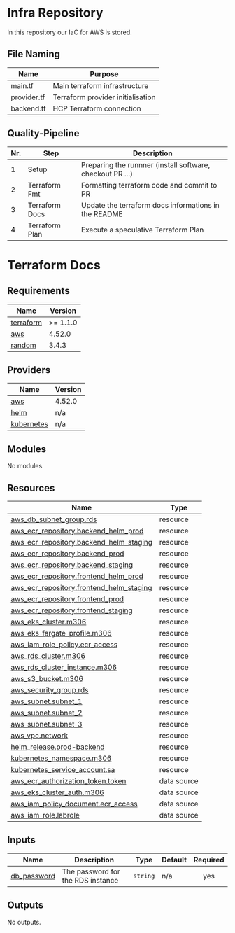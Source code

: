 # Infra Repository
In this repository our IaC for AWS is stored.

## File Naming
| Name        | Purpose                           |
| ----------- | --------------------------------- |
| main.tf     | Main terraform infrastructure     |
| provider.tf | Terraform provider initialisation |
| backend.tf  | HCP Terraform connection          |

## Quality-Pipeline
| Nr. | Step                           | Description                                               |
| --- | ------------------------------ | --------------------------------------------------------- |
| 1   | Setup                          | Preparing the runnner (install software, checkout PR ...) |
| 2   | Terraform Fmt                  | Formatting terraform code and commit to PR                |
| 3   | Terraform Docs                 | Update the terraform docs informations in the README      |
| 4   | Terraform Plan                 | Execute a speculative Terraform Plan                      |

# Terraform Docs
<!-- BEGIN_TF_DOCS -->
## Requirements

| Name | Version |
|------|---------|
| <a name="requirement_terraform"></a> [terraform](#requirement\_terraform) | >= 1.1.0 |
| <a name="requirement_aws"></a> [aws](#requirement\_aws) | 4.52.0 |
| <a name="requirement_random"></a> [random](#requirement\_random) | 3.4.3 |

## Providers

| Name | Version |
|------|---------|
| <a name="provider_aws"></a> [aws](#provider\_aws) | 4.52.0 |
| <a name="provider_helm"></a> [helm](#provider\_helm) | n/a |
| <a name="provider_kubernetes"></a> [kubernetes](#provider\_kubernetes) | n/a |

## Modules

No modules.

## Resources

| Name | Type |
|------|------|
| [aws_db_subnet_group.rds](https://registry.terraform.io/providers/hashicorp/aws/4.52.0/docs/resources/db_subnet_group) | resource |
| [aws_ecr_repository.backend_helm_prod](https://registry.terraform.io/providers/hashicorp/aws/4.52.0/docs/resources/ecr_repository) | resource |
| [aws_ecr_repository.backend_helm_staging](https://registry.terraform.io/providers/hashicorp/aws/4.52.0/docs/resources/ecr_repository) | resource |
| [aws_ecr_repository.backend_prod](https://registry.terraform.io/providers/hashicorp/aws/4.52.0/docs/resources/ecr_repository) | resource |
| [aws_ecr_repository.backend_staging](https://registry.terraform.io/providers/hashicorp/aws/4.52.0/docs/resources/ecr_repository) | resource |
| [aws_ecr_repository.frontend_helm_prod](https://registry.terraform.io/providers/hashicorp/aws/4.52.0/docs/resources/ecr_repository) | resource |
| [aws_ecr_repository.frontend_helm_staging](https://registry.terraform.io/providers/hashicorp/aws/4.52.0/docs/resources/ecr_repository) | resource |
| [aws_ecr_repository.frontend_prod](https://registry.terraform.io/providers/hashicorp/aws/4.52.0/docs/resources/ecr_repository) | resource |
| [aws_ecr_repository.frontend_staging](https://registry.terraform.io/providers/hashicorp/aws/4.52.0/docs/resources/ecr_repository) | resource |
| [aws_eks_cluster.m306](https://registry.terraform.io/providers/hashicorp/aws/4.52.0/docs/resources/eks_cluster) | resource |
| [aws_eks_fargate_profile.m306](https://registry.terraform.io/providers/hashicorp/aws/4.52.0/docs/resources/eks_fargate_profile) | resource |
| [aws_iam_role_policy.ecr_access](https://registry.terraform.io/providers/hashicorp/aws/4.52.0/docs/resources/iam_role_policy) | resource |
| [aws_rds_cluster.m306](https://registry.terraform.io/providers/hashicorp/aws/4.52.0/docs/resources/rds_cluster) | resource |
| [aws_rds_cluster_instance.m306](https://registry.terraform.io/providers/hashicorp/aws/4.52.0/docs/resources/rds_cluster_instance) | resource |
| [aws_s3_bucket.m306](https://registry.terraform.io/providers/hashicorp/aws/4.52.0/docs/resources/s3_bucket) | resource |
| [aws_security_group.rds](https://registry.terraform.io/providers/hashicorp/aws/4.52.0/docs/resources/security_group) | resource |
| [aws_subnet.subnet_1](https://registry.terraform.io/providers/hashicorp/aws/4.52.0/docs/resources/subnet) | resource |
| [aws_subnet.subnet_2](https://registry.terraform.io/providers/hashicorp/aws/4.52.0/docs/resources/subnet) | resource |
| [aws_subnet.subnet_3](https://registry.terraform.io/providers/hashicorp/aws/4.52.0/docs/resources/subnet) | resource |
| [aws_vpc.network](https://registry.terraform.io/providers/hashicorp/aws/4.52.0/docs/resources/vpc) | resource |
| [helm_release.prod-backend](https://registry.terraform.io/providers/hashicorp/helm/latest/docs/resources/release) | resource |
| [kubernetes_namespace.m306](https://registry.terraform.io/providers/hashicorp/kubernetes/latest/docs/resources/namespace) | resource |
| [kubernetes_service_account.sa](https://registry.terraform.io/providers/hashicorp/kubernetes/latest/docs/resources/service_account) | resource |
| [aws_ecr_authorization_token.token](https://registry.terraform.io/providers/hashicorp/aws/4.52.0/docs/data-sources/ecr_authorization_token) | data source |
| [aws_eks_cluster_auth.m306](https://registry.terraform.io/providers/hashicorp/aws/4.52.0/docs/data-sources/eks_cluster_auth) | data source |
| [aws_iam_policy_document.ecr_access](https://registry.terraform.io/providers/hashicorp/aws/4.52.0/docs/data-sources/iam_policy_document) | data source |
| [aws_iam_role.labrole](https://registry.terraform.io/providers/hashicorp/aws/4.52.0/docs/data-sources/iam_role) | data source |

## Inputs

| Name | Description | Type | Default | Required |
|------|-------------|------|---------|:--------:|
| <a name="input_db_password"></a> [db\_password](#input\_db\_password) | The password for the RDS instance | `string` | n/a | yes |

## Outputs

No outputs.
<!-- END_TF_DOCS -->

